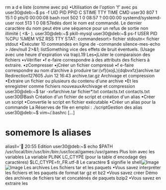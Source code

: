 rm a d e liste (comme avec ps)
•Utilisation de l'option 'f' avec ps
user30@deb:~$ ps -f
UID PID PPID C STIME TTY TIME CMD
user30 807 1 15:1 0 pts/0 00:00:08 bash
root 502 1 0 08:57 ? 00:00:00 systemd/systemd-user
root 513 1 0 08:57édés dont le nom est commandé. Le dernier caractère du nom peut étre une séquence pour un refus de sortie non illimité ( <&- ).
user30@deb:~$ pkill-mysql
user30@deb:~$ ps-f
USER        PID %CPU %MEM    VSZ   RSS TTY      STAT: 
commandesort> fichier
stdoutn< fichier
stdout
•Exécuter 10 commandes en ligne de -commande 	 		silence-mes-echo > /dev/null 2>&1; listSomething	 vice 		 des effets de bruit éventuels. 		 			(Usage avec une heure d'expiration via trap).19
Les•jLister le comparaison des fichiers 	•vVérifier
•f e-faire correspondre à des attributs des fichiers à extraire.
•zCompresser 	•jCréer un fichier compressé 	•f e-faire correspondre au nom d’archive à produire tar:(vf)(xojL){dqbvxfz}archive.tar
Redirection127605 Juin 12 16:43 archive.tar.gz
Archivage et compression
•Extraire un fichier ou plusieurs du contenu d'une archive 
•Et les enregistrer comme fichiers nouveauxArchivage et compression
user30@deb:~$ tar -xvfarchive.tar fichier*.txt 
contacts.txt
contacts.txt
user30@Bash
Création d'un fichier de script et création d'un alias
•Créer un script
•Convertie le script en fichier exécutable
•Créer un alias pour la commande
La Réserves de file en emploi : ./scriptGestion des alias
user30@deb:~$ vim~/.bashrc
[…]
# somemore ls aliases
aliasll=' 20:55 Edition
user30@deb:~$ echo $PATH
/usr/local/bin:/usr/bin:/bin:/usr/local/games:/usr/games
Plus loin avec les variables
La variable PLINK
LC_CTYPE (pour la table d´encodage des caractères)
$LC_CTYPE=fr_FR.utf-8
Le caractère $ signifie le shell![Image](image27.png)
![Image](image28.png)
Les archives
Les fichiers tar et les paquets
•Vous savez interpréter les fichiers et les paquets de format tar gz et bz2 •Vous savez créer Démo des archives de fichiers tar et concaténés de paquets bzip2 •Vous savez en extraire les